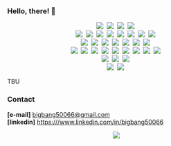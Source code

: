 ### Hello, there! 👋

<p align="center">
  <img src="https://img.shields.io/badge/Fortran-%23734F96.svg?style=for-the-badge&logo=fortran&logoColor=white"/></a>&nbsp
  <img src="https://img.shields.io/badge/c-%2300599C.svg?style=for-the-badge&logo=c&logoColor=white"/></a>&nbsp
  <img src="https://img.shields.io/badge/C++-00599C?style=flat-square&logo=C%2B%2B&logoColor=white"/></a>&nbsp
  <img src="https://img.shields.io/badge/Python-3766AB?style=flat-square&logo=Python&logoColor=white"/></a>&nbsp 
  <br>
  <img src="https://img.shields.io/badge/opencv-%23white.svg?style=flat-square&logo=opencv&logoColor=white"/></a>&nbsp
  <img src="https://img.shields.io/badge/OpenGL-%23FFFFFF.svg?style=for-the-badge&logo=opengl"/></a>&nbsp
  <img src="https://img.shields.io/badge/TensorFlow-%23FF6F00.svg?style=flat-square&logo=TensorFlow&logoColor=white"/></a>&nbsp
  <img src="https://img.shields.io/badge/PyTorch-%23EE4C2C.svg?style=for-the-badge&logo=PyTorch&logoColor=white"/></a>&nbsp
  <img src="https://img.shields.io/badge/mlflow-%23d9ead3.svg?style=for-the-badge&logo=numpy&logoColor=blue"/></a>&nbsp
  <img src="https://img.shields.io/badge/Apache%20Airflow-017CEE?style=for-the-badge&logo=Apache%20Airflow&logoColor=white"/></a>&nbsp
  <img src="https://img.shields.io/badge/docker-%230db7ed.svg?style=flat-square&logo=docker&logoColor=white"/></a>&nbsp
  <img src="https://img.shields.io/badge/kubernetes-%23326ce5.svg?style=flat-square&logo=kubernetes&logoColor=white"/></a>&nbsp
  <br>
  <img src="https://img.shields.io/badge/-ElasticSearch-005571?style=for-the-badge&logo=elasticsearch"/></a>&nbsp
  <img src="https://img.shields.io/badge/mysql-%2300f.svg?style=for-the-badge&logo=mysql&logoColor=white"/></a>&nbsp
  <img src="https://img.shields.io/badge/Apache%20Spark-FDEE21?style=flat-square&logo=apachespark&logoColor=black"/></a>&nbsp
  <img src="https://img.shields.io/badge/Apache%20Kafka-000?style=for-the-badge&logo=apachekafka"/></a>&nbsp
  <img src="https://img.shields.io/badge/Apache%20Hadoop-66CCFF?style=for-the-badge&logo=apachehadoop&logoColor=black"/></a>&nbsp
  <img src="https://img.shields.io/badge/Apache%20Hive-FDEE21?style=for-the-badge&logo=apachehive&logoColor=black"/></a>&nbsp
  <img src="https://img.shields.io/badge/FastAPI-005571?style=for-the-badge&logo=fastapi"/></a>&nbsp
  <br>
  <img src="https://img.shields.io/badge/mac%20os-000000?style=for-the-badge&logo=macos&logoColor=F0F0F0"/></a>&nbsp
  <img src="https://img.shields.io/badge/Ubuntu-E95420?style=flat-square&logo=ubuntu&logoColor=white"/></a>&nbsp
  <img src="https://img.shields.io/badge/Debian-D70A53?style=for-the-badge&logo=debian&logoColor=white"/></a>&nbsp
  <img src="https://img.shields.io/badge/ros-%230A0FF9.svg?style=for-the-badge&logo=ros&logoColor=white"/></a>&nbsp
  <img src="https://img.shields.io/badge/VIM-%2311AB00.svg?style=flat-square&logo=vim&logoColor=white"/></a>&nbsp
  <img src="https://img.shields.io/badge/Visual%20Studio%20Code-0078d7.svg?style=flat-square&logo=visual-studio-code&logoColor=white"/></a>&nbsp
  <img src="https://img.shields.io/badge/github-%23121011.svg?style=flat-square&logo=github&logoColor=white"/></a>&nbsp
  <img src="https://img.shields.io/badge/gitlab-%23181717.svg?style=flat-square&logo=gitlab&logoColor=white"/></a>&nbsp
  <img src="https://img.shields.io/badge/Ubuntu-E95420?style=flat-square&logo=ubuntu&logoColor=white"/></a>&nbsp
  <br>
  <img src="https://img.shields.io/badge/AWS-%23FF9900.svg?style=for-the-badge&logo=amazon-aws&logoColor=white"/></a>&nbsp
  <img src="https://img.shields.io/badge/GoogleCloud-%234285F4.svg?style=for-the-badge&logo=google-cloud&logoColor=white"/></a>&nbsp
  <img src="https://img.shields.io/badge/datadog-%23632CA6.svg?style=for-the-badge&logo=datadog&logoColor=white"/></a>&nbsp
  <br>
  <img src="https://img.shields.io/badge/latex-%23008080.svg?style=flat-square&logo=latex&logoColor=white"/></a>&nbsp
  <img src="https://img.shields.io/badge/markdown-%23000000.svg?style=flat-squre&logo=markdown&logoColor=white"/></a>&nbsp
</p>

TBU


### Contact

  **[e-mail]**  <bigbang50066@gmail.com>  
  **[linkedin]**  <https:///www.linkedin.com/in/bigbang50066>  

<p align='center'>
  <img src="https://github-readme-stats.vercel.app/api?username=swyang50066&show_icons=true&theme=vue"/>
</p>
